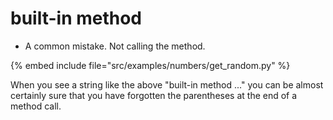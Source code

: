 # built-in method


* A common mistake. Not calling the method.

{% embed include file="src/examples/numbers/get_random.py" %}



When you see a string like the above "built-in method ..." you can be almost certainly sure that you have forgotten the parentheses
at the end of a method call.


